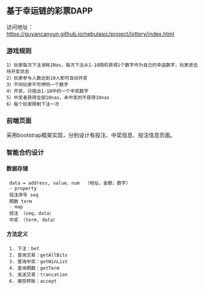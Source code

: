 ## 基于幸运链的彩票DAPP  
访问地址：https://guyancanyun.github.io/nebulasic/project/lottery/index.html  

### 游戏规则  
    1）玩家每次下注消耗1Nas，每次下注从1-10随机获得1个数字作为自己的幸运数字，玩家进去待开奖状态   
    2）玩家参与人数达到10人即可自动开奖  
    3）不同玩家不可押同一个数字  
    4）开奖，只摇出1-10中的一个中奖数字  
    5）中奖者获得全部10nas，未中奖的不获得10nas  
    6）每个玩家限制下注一次  

### 前端页面 
   采用bootstrap框架实现，分别设计有投注、中奖信息、投注信息页面。
   
### 智能合约设计
#### 数据存储  
     data = address, value，num  （地址，金额，数字）      
     - property  
     投注序号 seq  
     期数 term  
     - map    
     投注 （seq，data）  
     中奖 （term, data） 
 
 #### 方法定义 
     1. 下注：bet  
     2. 查询交易：getAllBits  
     3. 查询中奖：getWinList
     4. 查询期数：getTerm
     5. 发送交易：trancation
     6. 接受转账：accept
